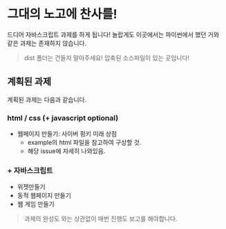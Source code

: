 # 그대의 노고에 찬사를!

드디어 자바스크립트 과제를 하게 됩니다!
놀랍게도 이곳에서는 파이썬에서 했던 거와 같은 과제는 존재하지 않습니다.

> dist 폴더는 건들지 말아주세요! 압축된 소스파일이 있는 곳입니다!

## 계획된 과제

계획된 과제는 다음과 같습니다.

### html / css (+ javascript optional)

- 웹페이지 만들기: 사이버 펑키 미래 상점
  - example의 html 파일을 참고하여 구상할 것.
  - 해당 issue에 자세히 나와있음.

### + 자바스크립트

- 위젯만들기
- 동적 웹페이지 만들기
- 웹 게임 만들기

> 과제의 완성도 와는 상관없이 매번 진행도 보고를 해야합니다.